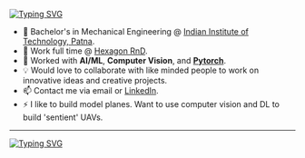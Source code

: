 [![Typing SVG](https://readme-typing-svg.demolab.com?font=Rubik&weight=800&size=24&duration=1500&pause=500&color=AE0F08&vCenter=true&multiline=true&random=false&width=600&height=100&lines=Ansh+Saxena;STEM+Alumnus+%7C+Aerodynamics+Fan;ML%2FDL+%7C+Robotics+%7C+Practical+Programming)](https://git.io/typing-svg)

* 📖 Bachelor's in Mechanical Engineering @ [Indian Institute of Technology, Patna](https://www.iitp.ac.in/).
* 🔭 Work full time @ [Hexagon RnD](https://hexagon.com/).
* 🌱 Worked with **AI/ML**, **Computer Vision**, and **[Pytorch](https://pytorch.org/)**.
* 💡 Would love to collaborate with like minded people to work on innovative ideas and creative projects.
* 📫 Contact me via email or [LinkedIn](https://www.linkedin.com/in/nesasio/).
* ⚡ I like to build model planes. Want to use computer vision and DL to build 'sentient' UAVs.

<!--
**Nesasio/Nesasio** is a ✨ _special_ ✨ repository because its `README.md` (this file) appears on your GitHub profile.

Here are some ideas to get you started:

- 🔭 I’m currently working on ...
- 🌱 I’m currently learning ...
- 👯 I’m looking to collaborate on ...
- 🤔 I’m looking for help with ...
- 💬 Ask me about ...
- 📫 How to reach me: ...
- 😄 Pronouns: ...
- ⚡ Fun fact: ...
-->

---

[![Typing SVG](https://readme-typing-svg.demolab.com?font=Fira+Code&weight=700&size=18&duration=2500&pause=2000&color=AE0F08&center=true&vCenter=true&random=false&width=435&lines=Blood+and+Darkness)](https://git.io/typing-svg)
